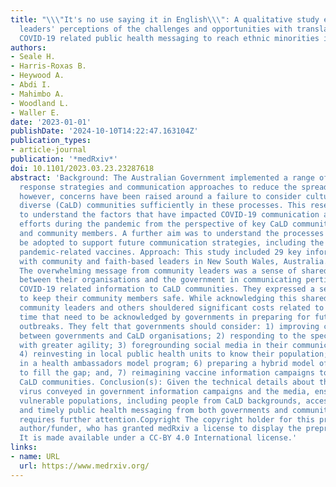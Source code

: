 ```yaml
---
title: "\\\"It's no use saying it in English\\\": A qualitative study exploring community
  leaders' perceptions of the challenges and opportunities with translating and interpreting
  COVID-19 related public health messaging to reach ethnic minorities in Australia"
authors:
- Seale H.
- Harris-Roxas B.
- Heywood A.
- Abdi I.
- Mahimbo A.
- Woodland L.
- Waller E.
date: '2023-01-01'
publishDate: '2024-10-10T14:22:47.163104Z'
publication_types:
- article-journal
publication: '*medRxiv*'
doi: 10.1101/2023.03.23.23287618
abstract: 'Background: The Australian Government implemented a range of public health
  response strategies and communication approaches to reduce the spread of COVID-19;
  however, concerns have been raised around a failure to consider culturally and linguistically
  diverse (CaLD) communities sufficiently in these processes. This research aimed
  to understand the factors that have impacted COVID-19 communication and engagement
  efforts during the pandemic from the perspective of key CaLD community stakeholders
  and community members. A further aim was to understand the processes that could
  be adopted to support future communication strategies, including the promotion of
  pandemic-related vaccines. Approach: This study included 29 key informant interviews
  with community and faith-based leaders in New South Wales, Australia. Result(s):
  The overwhelming message from community leaders was a sense of shared responsibility
  between their organisations and the government in communicating pertinent and accurate
  COVID-19 related information to CaLD communities. They expressed a sense of duty
  to keep their community members safe. While acknowledging this shared responsibility,
  community leaders and others shouldered significant costs related to resources and
  time that need to be acknowledged by governments in preparing for future disease
  outbreaks. They felt that governments should consider: 1) improving communication
  between governments and CaLD organisations; 2) responding to the specific CaLD needs
  with greater agility; 3) foregrounding social media in their communication strategy;
  4) reinvesting in local public health units to know their population; 5) investing
  in a health ambassadors model program; 6) preparing a hybrid model of translators/interpreters
  to fill the gap; and, 7) reimagining vaccine information campaigns to better target
  CaLD communities. Conclusion(s): Given the technical details about the COVID-19
  virus conveyed in government information campaigns and the media, ensuring the most
  vulnerable populations, including people from CaLD backgrounds, access clear, concise
  and timely public health messaging from both governments and community organisations
  requires further attention.Copyright The copyright holder for this preprint is the
  author/funder, who has granted medRxiv a license to display the preprint in perpetuity.
  It is made available under a CC-BY 4.0 International license.'
links:
- name: URL
  url: https://www.medrxiv.org/
---
```

